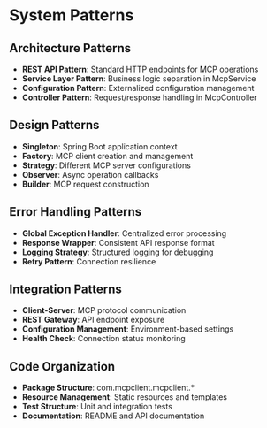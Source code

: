 # System Patterns

## Architecture Patterns
- **REST API Pattern**: Standard HTTP endpoints for MCP operations
- **Service Layer Pattern**: Business logic separation in McpService
- **Configuration Pattern**: Externalized configuration management
- **Controller Pattern**: Request/response handling in McpController

## Design Patterns
- **Singleton**: Spring Boot application context
- **Factory**: MCP client creation and management
- **Strategy**: Different MCP server configurations
- **Observer**: Async operation callbacks
- **Builder**: MCP request construction

## Error Handling Patterns
- **Global Exception Handler**: Centralized error processing
- **Response Wrapper**: Consistent API response format
- **Logging Strategy**: Structured logging for debugging
- **Retry Pattern**: Connection resilience

## Integration Patterns
- **Client-Server**: MCP protocol communication
- **REST Gateway**: API endpoint exposure
- **Configuration Management**: Environment-based settings
- **Health Check**: Connection status monitoring

## Code Organization
- **Package Structure**: com.mcpclient.mcpclient.*
- **Resource Management**: Static resources and templates
- **Test Structure**: Unit and integration tests
- **Documentation**: README and API documentation
